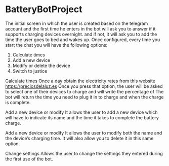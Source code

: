 # BatteryBotProject
The initial screen in which the user is created based on the telegram account and the first time he enters
in the bot will ask you to answer if it supports charging devices overnight.
and if not, it will ask you to add the time the user goes to bed and wakes up.
Once configured, every time you start the chat you will have the following options:

1. Calculate times
2. Add a new device
3. Modify or delete the device
4. Switch to justice

Calculate times
Once a day obtain the electricity rates from this website https://preciosdelaluz.es
Once you press that option, the user will be asked to select one of their devices to charge and will write the percentage of
The bot will return the time you need to plug it in to charge and when the charge is complete.

Add a new device or modify
It allows the user to add a new device which will have to indicate its name and the time it takes to complete the battery charge.

Add a new device or modify
It allows the user to modify both the name and the device’s charging time.
It will also allow you to delete it in this same option.

Change settings
Allows the user to change the settings they entered during the first use of the bot.
